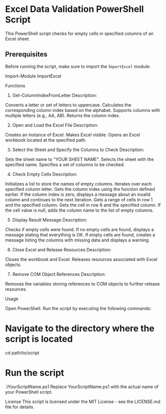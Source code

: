 # Excel Data Validation PowerShell Script

This PowerShell script checks for empty cells in specified columns of an Excel sheet.

## Prerequisites
Before running the script, make sure to import the `ImportExcel` module:


Import-Module ImportExcel



Functions


1. Get-ColumnIndexFromLetter
Description:

Converts a letter or set of letters to uppercase.
Calculates the corresponding column index based on the alphabet.
Supports columns with multiple letters (e.g., AA, AB).
Returns the column index.



2. Open and Load the Excel File
Description:

Creates an instance of Excel.
Makes Excel visible.
Opens an Excel workbook located at the specified path.



3. Select the Sheet and Specify the Columns to Check
Description:

Sets the sheet name to "YOUR SHEET NAME".
Selects the sheet with the specified name.
Specifies a set of columns to be checked.


4. Check Empty Cells
Description:

Initializes a list to store the names of empty columns.
Iterates over each specified column letter.
Gets the column index using the function defined earlier.
If the column index is zero, displays a message about an invalid column and continues to the next iteration.
Gets a range of cells in row 1 and the specified column.
Gets the cell in row 6 and the specified column.
If the cell value is null, adds the column name to the list of empty columns.


5. Display Result Message
Description:

Checks if empty cells were found.
If no empty cells are found, displays a message stating that everything is OK.
If empty cells are found, creates a message listing the columns with missing data and displays a warning.


6. Close Excel and Release Resources
Description:

Closes the workbook and Excel.
Releases resources associated with Excel objects.


7. Remove COM Object References
Description:

Removes the variables storing references to COM objects to further release resources.


Usage

Open PowerShell.
Run the script by executing the following commands:
# Navigate to the directory where the script is located
cd path/to/script

# Run the script
.\YourScriptName.ps1
Replace YourScriptName.ps1 with the actual name of your PowerShell script.



License
This script is licensed under the MIT License - see the LICENSE.md file for details.
